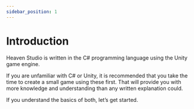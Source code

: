 ```yaml
---
sidebar_position: 1
---
```


# Introduction

Heaven Studio is written in the C# programming language using the Unity game engine.

If you are unfamiliar with C# or Unity, it is recommended that you take the time to create a small game using these first. That will provide you with more knowledge and understanding than any written explanation could.

If you understand the basics of both, let’s get started.
